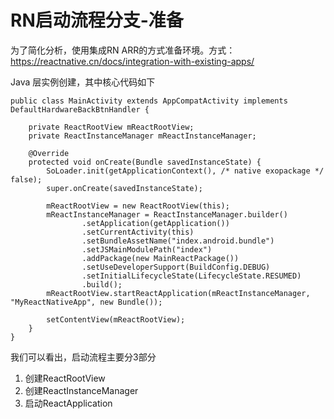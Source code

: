 # RN启动流程分支-准备

为了简化分析，使用集成RN ARR的方式准备环境。方式：
https://reactnative.cn/docs/integration-with-existing-apps/

Java 层实例创建，其中核心代码如下
```
public class MainActivity extends AppCompatActivity implements DefaultHardwareBackBtnHandler {

    private ReactRootView mReactRootView;
    private ReactInstanceManager mReactInstanceManager;

    @Override
    protected void onCreate(Bundle savedInstanceState) {
        SoLoader.init(getApplicationContext(), /* native exopackage */ false);
        super.onCreate(savedInstanceState);

        mReactRootView = new ReactRootView(this);
        mReactInstanceManager = ReactInstanceManager.builder()
                .setApplication(getApplication())
                .setCurrentActivity(this)
                .setBundleAssetName("index.android.bundle")
                .setJSMainModulePath("index")
                .addPackage(new MainReactPackage())
                .setUseDeveloperSupport(BuildConfig.DEBUG)
                .setInitialLifecycleState(LifecycleState.RESUMED)
                .build();
        mReactRootView.startReactApplication(mReactInstanceManager, "MyReactNativeApp", new Bundle());

        setContentView(mReactRootView);
    }
}

```
我们可以看出，启动流程主要分3部分

1. 创建ReactRootView
1. 创建ReactInstanceManager
1. 启动ReactApplication

